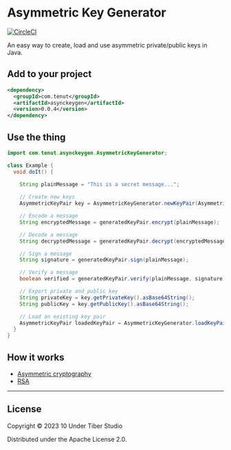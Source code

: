 # Asymmetric Key Generator

[![CircleCI](https://circleci.com/gh/10undertiber/asymmetric-key-generator.svg?style=svg)](https://circleci.com/gh/10undertiber/asymmetric-key-generator)

An easy way to create, load and use asymmetric private/public keys in Java.

## Add to your project

```xml
<dependency>
  <groupId>com.tenut</groupId>
  <artifactId>asynckeygen</artifactId>
  <version>0.0.4</version>
</dependency>
```

## Use the thing

```java
import com.tenut.asynckeygen.AsymmetricKeyGenerator;

class Example {
  void doIt() {
    
    String plainMessage = "This is a secret message...";

    // Create new keys
    AsymmetricKeyPair key = AsymmetricKeyGenerator.newKeyPair(AsymmetricKeyAlgorithm.ASYMMETRIC_KEY_ALGORITHM_R256);

    // Encode a message
    String encryptedMessage = generatedKeyPair.encrypt(plainMessage);

    // Decode a message
    String decryptedMessage = generatedKeyPair.decrypt(encryptedMessage);

    // Sign a message
    String signature = generatedKeyPair.sign(plainMessage);

    // Verify a message
    boolean verified = generatedKeyPair.verify(plainMessage, signature);

    // Export private and public key
    String privateKey = key.getPrivateKey().asBase64String();
    String publicKey = key.getPublicKey().asBase64String();

    // Load an existing key pair
    AsymmetricKeyPair loadedKeyPair = AsymmetricKeyGenerator.loadKeyPair(AsymmetricKeyAlgorithm.ASYMMETRIC_KEY_ALGORITHM_R256, publicKey, privateKey);
  } 
}
```

## How it works

- [Asymmetric cryptography](https://en.wikipedia.org/wiki/Public-key_cryptography)
- [RSA](https://en.wikipedia.org/wiki/RSA_(cryptosystem))

---

## License

Copyright © 2023 10 Under Tiber Studio

Distributed under the Apache License 2.0.
